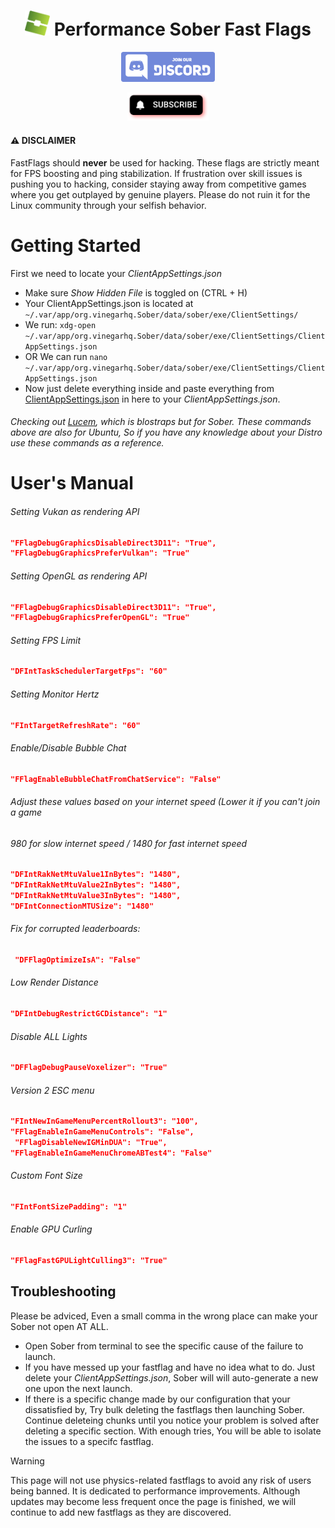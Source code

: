 <!DOCTYPE html>
<html lang="en">
<head>
    <meta charset="UTF-8">
    <meta name="viewport" content="width=device-width, initial-scale=1.0">
</head>
<body>
    <h1 align="center">
        <img src="https://github.com/Nightro-Fx/Performance-FastFlags/blob/main/img/Sober.png" width="40" alt="Logo"/> 
        Performance Sober Fast Flags
    </h1>
  
  <p align="center">
  <a href="https://discord.gg/kNHaaFsGZ2">
    <img src="https://github.com/Nightro-Fx/Performance-FastFlags/blob/main/img/Discord_Join.png" alt="Join Now" width="150">
  </a>
</p>
<p align="center">
  <a href="https://www.youtube.com/@Nightro-Fx">
    <img src="https://github.com/Nightro-Fx/Performance-FastFlags/blob/main/img/Subscribe_Hover.png" alt="Sub Now" width="130">
  </a>
</p>
</body>
</html>





#### ⚠️ DISCLAIMER  
FastFlags should **never** be used for hacking. These flags are strictly meant for FPS boosting and ping stabilization. If frustration over skill issues is pushing you to hacking, consider staying away from competitive games where you get outplayed by genuine players. Please do not ruin it for the Linux community through your selfish behavior.


# Getting Started
First we need to locate your _ClientAppSettings.json_
- Make sure _Show Hidden File_ is toggled on (CTRL + H)
- Your ClientAppSettings.json is located at `~/.var/app/org.vinegarhq.Sober/data/sober/exe/ClientSettings/`
- We run: `xdg-open ~/.var/app/org.vinegarhq.Sober/data/sober/exe/ClientSettings/ClientAppSettings.json`
- OR We can run `nano ~/.var/app/org.vinegarhq.Sober/data/sober/exe/ClientSettings/ClientAppSettings.json`
- Now just delete everything inside and paste everything from [ClientAppSettings.json](https://github.com/Nightro-Fx/Performance-FastFlags/edit/main/ClientAppSettings.json) in here to your _ClientAppSettings.json_.

###### Checking out [Lucem](https://github.com/xTrayambak/lucem), which is blostraps but for Sober. These commands above are also for Ubuntu, So if you have any knowledge about your Distro use these commands as a reference.

# User's Manual
###### Setting Vukan as rendering API
```json
"FFlagDebugGraphicsDisableDirect3D11": "True",
"FFlagDebugGraphicsPreferVulkan": "True"
```
###### Setting OpenGL as rendering API
```json
"FFlagDebugGraphicsDisableDirect3D11": "True",
"FFlagDebugGraphicsPreferOpenGL": "True"
```

###### Setting FPS Limit
```json
"DFIntTaskSchedulerTargetFps": "60"
```
###### Setting Monitor Hertz
```json
"FIntTargetRefreshRate": "60"
```
###### Enable/Disable Bubble Chat
```json
"FFlagEnableBubbleChatFromChatService": "False" 
```
###### Adjust these values based on your internet speed (Lower it if you can't join a game
###### 980 for slow internet speed / 1480 for fast internet speed
```json
"DFIntRakNetMtuValue1InBytes": "1480",
"DFIntRakNetMtuValue2InBytes": "1480",
"DFIntRakNetMtuValue3InBytes": "1480",
"DFIntConnectionMTUSize": "1480"
```
###### Fix for corrupted leaderboards:
```json
 "DFFlagOptimizeIsA": "False"
```

###### Low Render Distance
```json
"DFIntDebugRestrictGCDistance": "1"
```
###### Disable ALL Lights
```json
"DFFlagDebugPauseVoxelizer": "True"
```
###### Version 2 ESC menu
```json
"FIntNewInGameMenuPercentRollout3": "100",
"FFlagEnableInGameMenuControls": "False",
 "FFlagDisableNewIGMinDUA": "True",
"FFlagEnableInGameMenuChromeABTest4": "False"
```
###### Custom Font Size
```json
"FIntFontSizePadding": "1"
```
###### Enable GPU Curling
```json
"FFlagFastGPULightCulling3": "True"
```

## Troubleshooting
Please be adviced, Even a small comma in the wrong place can make your Sober not open AT ALL. 
- Open Sober from terminal to see the specific cause of the failure to launch.
- If you have messed up your fastflag and have no idea what to do. Just delete your _ClientAppSettings.json_, Sober will will auto-generate a new one upon the next launch.
- If there is a specific change made by our configuration that your dissatisfied by, Try bulk deleting the fastflags then launching Sober. Continue deleteing chunks until you notice your problem is solved after deleting a specific section. With enough tries, You will be able to isolate the issues to a specifc fastflag.

> [!WARNING] 
>This page will not use physics-related fastflags to avoid any risk of users being banned. It is dedicated to performance improvements. Although updates may become less frequent once the page is finished, we will continue to add new fastflags as they are discovered.

